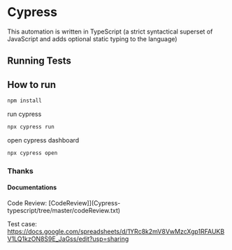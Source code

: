 # Cypress

This automation is written in TypeScript (a strict syntactical superset of JavaScript and adds optional static typing to the language)

## Running Tests

## How to run

```bash
npm install
```

run cypress

```bash
npx cypress run
```

open cypress dashboard

```bash
npx cypress open
```

### Thanks

#### Documentations

Code Review: [CodeReview]](Cypress-typescript/tree/master/codeReview.txt)

Test case: https://docs.google.com/spreadsheets/d/1YRc8k2mV8VwMzcXgp1RFAUKBV1LQ1kzON8S9E_JaGss/edit?usp=sharing
